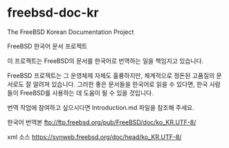 # freebsd-doc-kr

The FreeBSD Korean Documentation Project

FreeBSD 한국어 문서 프로젝트

이 프로젝트는 FreeBSD의 문서를 한국어로 번역하는 일을 책임지고 있습니다.

FreeBSD 프로젝트는 그 운영체제 자체도 훌륭하지만, 체계적으로 정돈된 고품질의 문서로도 잘 알려져 있습니다.
그러한 좋은 문서들을 한국어로 읽을 수 있다면, 한국 사람들이 FreeBSD를 사용하는 데 도움이 될 수 있을 것입니다.

번역 작업에 참여하고 싶으시다면 Introduction.md 파일을 참조해 주세요.

한국어 번역본 ftp://ftp.freebsd.org/pub/FreeBSD/doc/ko_KR.UTF-8/

xml 소스  https://svnweb.freebsd.org/doc/head/ko_KR.UTF-8/
